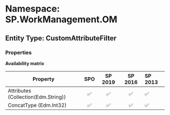 # Namespace: SP.WorkManagement.OM

## Entity Type: CustomAttributeFilter

### Properties

**Availability matrix**

Property | SPO | SP 2019 | SP 2016 | SP 2013
----------|:---:|:-------:|:-------:|:-------
Attributes (Collection(Edm.String)) | ✅ | ✅ | ✅ | ✅
ConcatType (Edm.Int32) | ✅ | ✅ | ✅ | ✅

